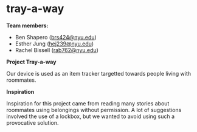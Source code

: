 # tray-a-way
**Team members:**
* Ben Shapero (brs424@nyu.edu)
* Esther Jung (hej239@nyu.edu)
* Rachel Bissell (rab762@nyu.edu)

**Project Tray-a-way**

Our device is used as an item tracker targetted towards people living with roommates. 

**Inspiration**

Inspiration for this project came from reading many stories about roommates
using belongings without permission. A lot of suggestions involved the use of
a lockbox, but we wanted to avoid using such a provocative solution. 
